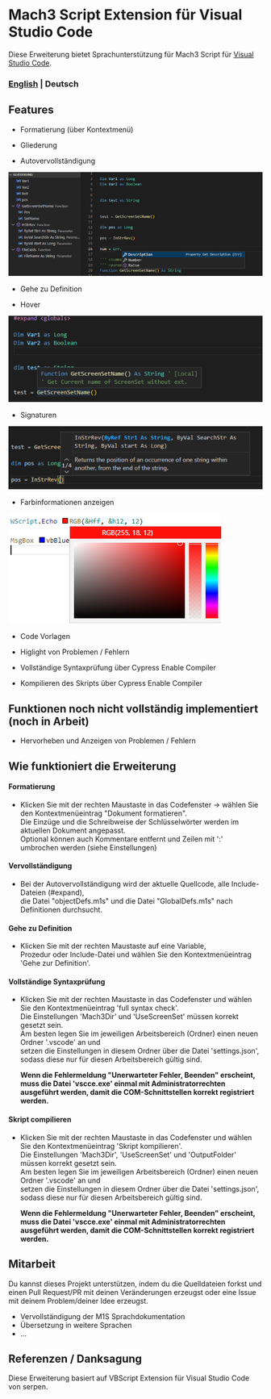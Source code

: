 # Mach3 Script Extension für Visual Studio Code
Diese Erweiterung bietet Sprachunterstützung für Mach3 Script für [Visual Studio Code](https://code.visualstudio.com/).

### [English](README.md) | Deutsch


## Features
- Formatierung (über Kontextmenü)

- Gliederung
- Autovervollständigung

![Outline](https://github.com/CalDymos/M1S-VSCode/raw/master/assets/docs/Completion-And-Outline.png)

- Gehe zu Definition

- Hover

![Hover](https://github.com/CalDymos/M1S-VSCode/raw/master/assets/docs/Hover.png)

- Signaturen

![Signature](https://github.com/CalDymos/M1S-VSCode/raw/master/assets/docs/Signature.png)

- Farbinformationen anzeigen

![ColorProvider](https://github.com/CalDymos/M1S-VSCode/raw/master/assets/docs/ColorProvider.png)

- Code Vorlagen

- Higlight von Problemen / Fehlern

- Vollständige Syntaxprüfung über Cypress Enable Compiler

- Kompilieren des Skripts über Cypress Enable Compiler

## Funktionen noch nicht vollständig implementiert (noch in Arbeit)

- Hervorheben und Anzeigen von Problemen / Fehlern

## Wie funktioniert die Erweiterung

#### Formatierung
- Klicken Sie mit der rechten Maustaste in das Codefenster -> wählen Sie den Kontextmenüeintrag "Dokument formatieren".<br>
  Die Einzüge und die Schreibweise der Schlüsselwörter werden im aktuellen Dokument angepasst.<br>
  Optional können auch Kommentare entfernt und Zeilen mit ':' umbrochen werden (siehe Einstellungen)

#### Vervollständigung
- Bei der Autovervollständigung wird der aktuelle Quellcode, alle Include-Dateien (#expand),<br>
  die Datei "objectDefs.m1s" und die Datei "GlobalDefs.m1s" nach Definitionen durchsucht.

#### Gehe zu Definition
- Klicken Sie mit der rechten Maustaste auf eine Variable,<br> Prozedur oder Include-Datei und wählen Sie den Kontextmenüeintrag 'Gehe zur Definition'.

#### Vollständige Syntaxprüfung
- Klicken Sie mit der rechten Maustaste in das Codefenster und wählen Sie den Kontextmenüeintrag 'full syntax check'.<br>
  Die Einstellungen 'Mach3Dir' und 'UseScreenSet' müssen korrekt gesetzt sein.<br>
  Am besten legen Sie im jeweiligen Arbeitsbereich (Ordner) einen neuen Ordner '.vscode' an und<br> 
  setzen die Einstellungen in diesem Ordner über die Datei 'settings.json',<br> sodass diese nur für diesen Arbeitsbereich gültig sind.

  **Wenn die Fehlermeldung "Unerwarteter Fehler, Beenden" erscheint, <br>muss die Datei 'vscce.exe' einmal mit Administratorrechten ausgeführt werden, damit die COM-Schnittstellen korrekt registriert werden.**

#### Skript compilieren
- Klicken Sie mit der rechten Maustaste in das Codefenster und wählen Sie den Kontextmenüeintrag 'Skript kompilieren'.<br>
  Die Einstellungen 'Mach3Dir', 'UseScreenSet' und 'OutputFolder' müssen korrekt gesetzt sein.<br>
  Am besten legen Sie im jeweiligen Arbeitsbereich (Ordner) einen neuen Ordner '.vscode' an und<br> 
  setzen die Einstellungen in diesem Ordner über die Datei 'settings.json',<br> sodass diese nur für diesen Arbeitsbereich gültig sind.

  **Wenn die Fehlermeldung "Unerwarteter Fehler, Beenden" erscheint, <br>muss die Datei 'vscce.exe' einmal mit Administratorrechten ausgeführt werden, damit die COM-Schnittstellen korrekt registriert werden.**
  

## Mitarbeit
Du kannst dieses Projekt unterstützen, indem du die Quelldateien forkst und einen Pull Request/PR mit deinen Veränderungen erzeugst oder eine Issue mit deinem Problem/deiner Idee erzeugst.
- Vervollständigung der M1S Sprachdokumentation
- Übersetzung in weitere Sprachen
- ...


## Referenzen / Danksagung
Diese Erweiterung basiert auf VBScript Extension für Visual Studio Code von serpen.

